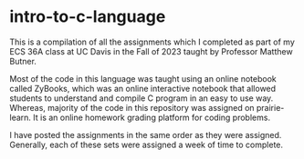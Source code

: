 # intro-to-c-language
This is a compilation of all the assignments which I completed as part of my ECS 36A class at UC Davis in the Fall of 2023 taught by Professor Matthew Butner.

Most of the code in this language was taught using an online notebook called ZyBooks, which was an online interactive notebook that allowed students to understand and compile C program in an easy to use way. Whereas, majority of the code in this repository was assigned on prairie-learn. It is an online homework grading platform for coding problems. 

I have posted the assignments in the same order as they were assigned. Generally, each of these sets were assigned a week of time to complete. 
